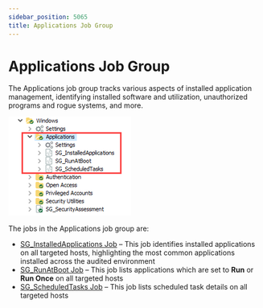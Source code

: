 ```yaml
---
sidebar_position: 5065
title: Applications Job Group
---
```


# Applications Job Group

The Applications job group tracks various aspects of installed application management, identifying installed software and utilization, unauthorized programs and rogue systems, and more.

![Applications Job Group in the Jobs Tree](../../../../../../../static/images/AccessAnalyzer_12.0/Content/Resources/Images/EnterpriseAuditor/Solutions/Windows/Applications/JobsTree.png "Applications Job Group in the Jobs Tree")

The jobs in the Applications job group are:

* [SG\_InstalledApplications Job](SG_InstalledApplications "SG_InstalledApplications Job") – This job identifies installed applications on all targeted hosts, highlighting the most common applications installed across the audited environment
* [SG\_RunAtBoot Job](SG_RunAtBoot "SG_RunAtBoot Job") – This job lists applications which are set to **Run** or **Run Once** on all targeted hosts
* [SG\_ScheduledTasks Job](SG_ScheduledTasks "SG_ScheduledTasks Job") – This job lists scheduled task details on all targeted hosts